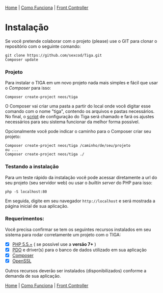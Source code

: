 [Home](https://github.com/sexcod/Tiga/tree/master/php/Lib/Doc/README.md)
 | [Como Funciona](https://github.com/sexcod/Tiga/tree/master/php/Lib/Doc/proposta.md)
 | [Front Controller](https://github.com/sexcod/Tiga/tree/master/php/Lib/Doc/bootstrap.md)


# Instalação

Se você pretende colaborar com o projeto (please) use o GIT para clonar o repositório com o seguinte comando:

    git clone https://github.com/sexcod/Tiga.git  
    Composer update
    
### Projeto
Para instalar o TIGA em um novo projeto nada mais simples e fácil que usar o *Composer* para isso: 

    Composer create-project neos/tiga 

O Composer vai criar uma pasta a partir do local onde você digitar esse comando com o nome "tiga", contendo os arquivos e pastas necessários. No final, o [script](https://github.com/sexcod/Tiga/tree/master/php/tiga) de configuração do Tiga será chamado e fará os ajustes necessários para seu sistema funcionar da melhor forma possível.

Opcionalmente você pode indicar o caminho para o Composer criar seu projeto:

    Composer create-project neos/tiga /caminho/de/seu/projeto
    ou ...
    Composer create-project neos/tiga ./

### Testando a instalação
Para um teste rápido da instalação você pode acessar diretamente a url do seu projeto (seu servidor web) ou usar o *builtin server* do PHP para isso:

    php -S localhost:80 

Em seguida, digite em seu navegador <code>http://localhost</code> e será mostrada a página inicial de sua aplicação.

### Requerimentos:
Você precisa confirmar se tem os seguintes recursos instalados em seu sistema para rodar corretamente um projeto com o TIGA:

- [x] [PHP 5.5.+](http://www.php.net) ( se possível use a **versão 7+** )  
- [x] [PDO](http://php.net/manual/pt_BR/book.pdo.php) e driver(s) para o banco de dados utilizado em sua aplicação
- [x] [Composer](https://getcomposer.org/)      
- [x] [OpenSSL](http://php.net/manual/pt_BR/openssl.installation.php)

Outros recursos deverão ser instalados (disponibilizados) conforme a demanda de sua aplicação.

[Home](https://github.com/sexcod/Tiga/tree/master/php/Lib/Doc/README.md)
 | [Como Funciona](https://github.com/sexcod/Tiga/tree/master/php/Lib/Doc/proposta.md)
 | [Front Controller](https://github.com/sexcod/Tiga/tree/master/php/Lib/Doc/bootstrap.md)

